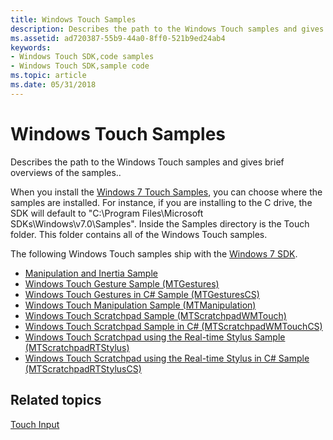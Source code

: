 ```yaml
---
title: Windows Touch Samples
description: Describes the path to the Windows Touch samples and gives brief overviews of the samples..
ms.assetid: ad720387-55b9-44a0-8ff0-521b9ed24ab4
keywords:
- Windows Touch SDK,code samples
- Windows Touch SDK,sample code
ms.topic: article
ms.date: 05/31/2018
---
```


# Windows Touch Samples

Describes the path to the Windows Touch samples and gives brief overviews of the samples..

When you install the [Windows 7 Touch Samples](https://go.microsoft.com/fwlink/p/?LinkID=329034), you can choose where the samples are installed. For instance, if you are installing to the C drive, the SDK will default to "C:\\Program Files\\Microsoft SDKs\\Windows\\v7.0\\Samples". Inside the Samples directory is the Touch folder. This folder contains all of the Windows Touch samples.

The following Windows Touch samples ship with the [Windows 7 SDK](https://go.microsoft.com/fwlink/p/?LinkID=329034).

-   [Manipulation and Inertia Sample](manipulation-and-inertia-sample.md)
-   [Windows Touch Gesture Sample (MTGestures)](windows-touch-gesture-sample--mtgestures-.md)
-   [Windows Touch Gestures in C# Sample (MTGesturesCS)](windows-touch-gestures-in-c--sample--mtgesturescs-.md)
-   [Windows Touch Manipulation Sample (MTManipulation)](windows-touch-manipulation-sample--mtmanipulation-.md)
-   [Windows Touch Scratchpad Sample (MTScratchpadWMTouch)](windows-touch-scratchpad-sample--mtscratchpadwmtouch-.md)
-   [Windows Touch Scratchpad Sample in C# (MTScratchpadWMTouchCS)](windows-touch-scratchpad-sample-in-c---mtscratchpadwmtouchcs-.md)
-   [Windows Touch Scratchpad using the Real-time Stylus Sample (MTScratchpadRTStylus)](windows-touch-scratchpad-using-the-real-time-stylus-sample--mtscratchpadrtstylus-.md)
-   [Windows Touch Scratchpad using the Real-time Stylus in C# Sample (MTScratchpadRTStylusCS)](windows-touch-scratchpad-using-the-real-time-stylus-in-c--sample--mtscratchpadrtstyluscs-.md)

## Related topics

<dl> <dt>

[Touch Input](windows-touch-portal.md)
</dt> </dl>

 

 




